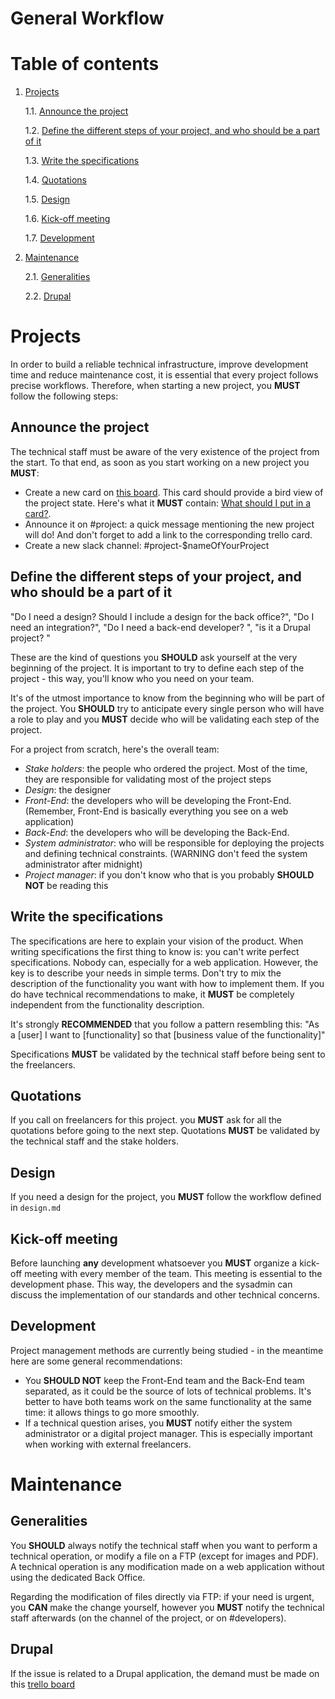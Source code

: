 General Workflow
=

# Table of contents

1. [Projects](#projects)

    1.1. [Announce the project](#announce-the-project)

    1.2. [Define the different steps of your project, and who should be a part of it](#define-the-different-steps-of-your-project-and-who-should-be-a-part-of-it)

    1.3. [Write the specifications](#write-the-specifications)

    1.4. [Quotations](#quotations)

    1.5. [Design](#design)

    1.6. [Kick-off meeting](#kick-off-meeting)

    1.7. [Development](#development)

2. [Maintenance](#maintenance)

    2.1. [Generalities](#generalities)

    2.2. [Drupal](#drupal)

# Projects

In order to build a reliable technical infrastructure, improve development time and reduce maintenance cost, it is essential that every project follows precise workflows. Therefore, when starting a new project, you **MUST** follow the following steps:

## Announce the project

The technical staff must be aware of the very existence of the project from the start. To that end, as soon as you start working on a new project you **MUST**:
 - Create a new card on [this board](https://trello.com/b/EI6byZd7). This card should provide a bird view of the project state. Here's what it **MUST** contain: [What should I put in a card?](https://trello.com/c/TiFmB8VC).
 - Announce it on #project: a quick message mentioning the new project will do! And don't forget to add a link to the corresponding trello card.
 - Create a new slack channel: #project-$nameOfYourProject

## Define the different steps of your project, and who should be a part of it

"Do I need a design? Should I include a design for the back office?",
"Do I need an integration?",
"Do I need a back-end developer? ", "is it a Drupal project? "

These are the kind of questions you **SHOULD** ask yourself at the very beginning of the project. It is important to try to define each step of the project - this way, you'll know who you need on your team.

It's of the utmost importance to know from the beginning who will be part of the project. You **SHOULD** try to anticipate every single person who will have a role to play and you **MUST** decide who will be validating each step of the project.

For a project from scratch, here's the overall team:

- *Stake holders*: the people who ordered the project. Most of the time, they are responsible for validating most of the project steps
- *Design*: the designer
- *Front-End*: the developers who will be developing the Front-End. (Remember, Front-End is basically everything you see on a web application)
- *Back-End*: the developers who will be developing the Back-End.
- *System administrator*: who will be responsible for deploying the projects and defining technical constraints. (WARNING don't feed the system administrator after midnight)
- *Project manager*: if you don't know who that is you probably **SHOULD NOT** be reading this

## Write the specifications

The specifications are here to explain your vision of the product.
When writing specifications the first thing to know is: you can't write perfect specifications. Nobody can, especially for a web application. However, the key is to describe your needs in simple terms. Don't try to mix the description of the functionality you want with how to implement them. If you do have technical recommendations to make, it **MUST** be completely independent from the functionality description.

It's strongly **RECOMMENDED** that you follow a pattern resembling this:
"As a \[user\] I want to \[functionality\] so that \[business value of the functionality\]"

Specifications **MUST** be validated by the technical staff before being sent to the freelancers.

## Quotations

If you call on freelancers for this project. you **MUST** ask for all the quotations before going to the next step. Quotations **MUST** be validated by the technical staff and the stake holders.

## Design

If you need a design for the project, you **MUST** follow the workflow defined in `design.md`

## Kick-off meeting

Before launching **any** development whatsoever you **MUST** organize a kick-off meeting with every member of the team. This meeting is essential to the development phase. This way, the developers and the sysadmin can discuss the implementation of our standards and other technical concerns.

## Development

Project management methods are currently being studied - in the meantime here are some general recommendations:
 - You **SHOULD NOT** keep the Front-End team and the Back-End team separated, as it could be the source of lots of technical problems. It's better to have both teams work on the same functionality at the same time: it allows things to go more smoothly.
 - If a technical question arises, you **MUST** notify either the system administrator or a digital project manager. This is especially important when working with external freelancers.

# Maintenance

## Generalities

You **SHOULD** always notify the technical staff when you want to perform a technical operation, or modify a file on a FTP (except for images and PDF). A technical operation is any modification made on a web application without using the dedicated Back Office.

Regarding the modification of files directly via FTP: if your need is urgent, you **CAN** make the change yourself, however you **MUST** notify the technical staff afterwards (on the channel of the project, or on #developers).

## Drupal

If the issue is related to a Drupal application, the demand must be made on this [trello board](https://trello.com/b/0DuIl19x)
